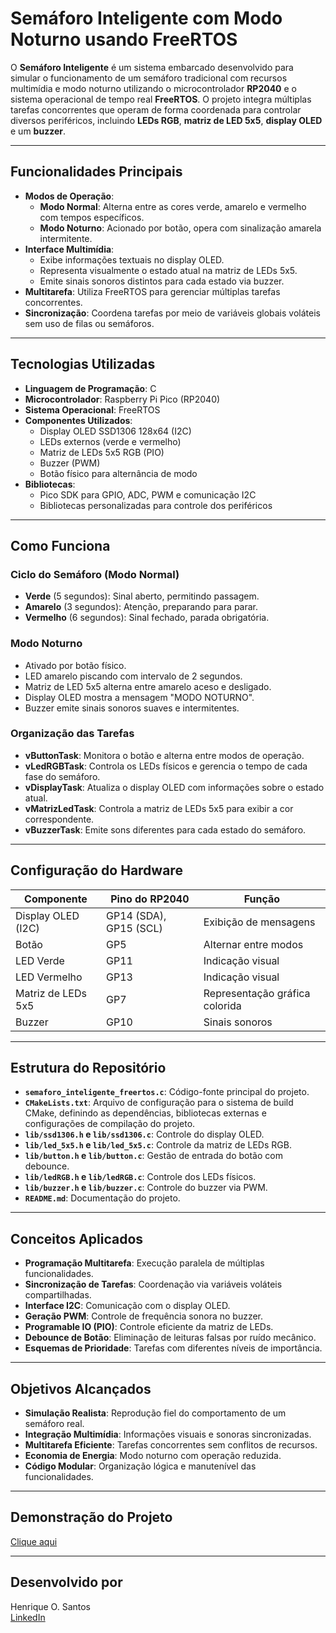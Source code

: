 # Semáforo Inteligente com Modo Noturno usando FreeRTOS

O **Semáforo Inteligente** é um sistema embarcado desenvolvido para simular o funcionamento de um semáforo tradicional com recursos multimídia e modo noturno utilizando o microcontrolador **RP2040** e o sistema operacional de tempo real **FreeRTOS**. O projeto integra múltiplas tarefas concorrentes que operam de forma coordenada para controlar diversos periféricos, incluindo **LEDs RGB**, **matriz de LED 5x5**, **display OLED** e um **buzzer**.

---

## Funcionalidades Principais

- **Modos de Operação**:
  - **Modo Normal**: Alterna entre as cores verde, amarelo e vermelho com tempos específicos.
  - **Modo Noturno**: Acionado por botão, opera com sinalização amarela intermitente.
- **Interface Multimídia**:
  - Exibe informações textuais no display OLED.
  - Representa visualmente o estado atual na matriz de LEDs 5x5.
  - Emite sinais sonoros distintos para cada estado via buzzer.
- **Multitarefa**: Utiliza FreeRTOS para gerenciar múltiplas tarefas concorrentes.
- **Sincronização**: Coordena tarefas por meio de variáveis globais voláteis sem uso de filas ou semáforos.

---

## Tecnologias Utilizadas

- **Linguagem de Programação**: C  
- **Microcontrolador**: Raspberry Pi Pico (RP2040)  
- **Sistema Operacional**: FreeRTOS  
- **Componentes Utilizados**:
  - Display OLED SSD1306 128x64 (I2C)
  - LEDs externos (verde e vermelho)
  - Matriz de LEDs 5x5 RGB (PIO)
  - Buzzer (PWM)
  - Botão físico para alternância de modo
- **Bibliotecas**:
  - Pico SDK para GPIO, ADC, PWM e comunicação I2C
  - Bibliotecas personalizadas para controle dos periféricos

---

## Como Funciona

### Ciclo do Semáforo (Modo Normal)
- **Verde** (5 segundos): Sinal aberto, permitindo passagem.
- **Amarelo** (3 segundos): Atenção, preparando para parar.
- **Vermelho** (6 segundos): Sinal fechado, parada obrigatória.

### Modo Noturno
- Ativado por botão físico.
- LED amarelo piscando com intervalo de 2 segundos.
- Matriz de LED 5x5 alterna entre amarelo aceso e desligado.
- Display OLED mostra a mensagem "MODO NOTURNO".
- Buzzer emite sinais sonoros suaves e intermitentes.

### Organização das Tarefas
- **vButtonTask**: Monitora o botão e alterna entre modos de operação.
- **vLedRGBTask**: Controla os LEDs físicos e gerencia o tempo de cada fase do semáforo.
- **vDisplayTask**: Atualiza o display OLED com informações sobre o estado atual.
- **vMatrizLedTask**: Controla a matriz de LEDs 5x5 para exibir a cor correspondente.
- **vBuzzerTask**: Emite sons diferentes para cada estado do semáforo.

---

## Configuração do Hardware

| Componente            | Pino do RP2040 | Função                          |
|-----------------------|----------------|----------------------------------|
| Display OLED (I2C)    | GP14 (SDA), GP15 (SCL) | Exibição de mensagens   |
| Botão                 | GP5            | Alternar entre modos             |
| LED Verde             | GP11           | Indicação visual          |
| LED Vermelho          | GP13           | Indicação visual           |
| Matriz de LEDs 5x5    | GP7       | Representação gráfica colorida   |
| Buzzer                | GP10            | Sinais sonoros                   |

---

## Estrutura do Repositório

- **`semaforo_inteligente_freertos.c`**: Código-fonte principal do projeto.
- **`CMakeLists.txt`**: Arquivo de configuração para o sistema de build CMake, definindo as dependências, bibliotecas externas e configurações de compilação do projeto.
- **`lib/ssd1306.h` e `lib/ssd1306.c`**: Controle do display OLED.
- **`lib/led_5x5.h` e `lib/led_5x5.c`**: Controle da matriz de LEDs RGB.
- **`lib/button.h` e `lib/button.c`**: Gestão de entrada do botão com debounce.
- **`lib/ledRGB.h` e `lib/ledRGB.c`**: Controle dos LEDs físicos.
- **`lib/buzzer.h` e `lib/buzzer.c`**: Controle do buzzer via PWM.
- **`README.md`**: Documentação do projeto.

---

## Conceitos Aplicados

- **Programação Multitarefa**: Execução paralela de múltiplas funcionalidades.
- **Sincronização de Tarefas**: Coordenação via variáveis voláteis compartilhadas.
- **Interface I2C**: Comunicação com o display OLED.
- **Geração PWM**: Controle de frequência sonora no buzzer.
- **Programable IO (PIO)**: Controle eficiente da matriz de LEDs.
- **Debounce de Botão**: Eliminação de leituras falsas por ruído mecânico.
- **Esquemas de Prioridade**: Tarefas com diferentes níveis de importância.

---

## Objetivos Alcançados

- **Simulação Realista**: Reprodução fiel do comportamento de um semáforo real.
- **Integração Multimídia**: Informações visuais e sonoras sincronizadas.
- **Multitarefa Eficiente**: Tarefas concorrentes sem conflitos de recursos.
- **Economia de Energia**: Modo noturno com operação reduzida.
- **Código Modular**: Organização lógica e manutenível das funcionalidades.

---

## Demonstração do Projeto

[Clique aqui](https://drive.google.com/file/d/1cagj6Ugvdm5fsBDLx9Cl9XTb868y9tKC/view?usp=sharing )

---

## Desenvolvido por

Henrique O. Santos  
[LinkedIn](https://www.linkedin.com/in/dev-henriqueo-santos/)
